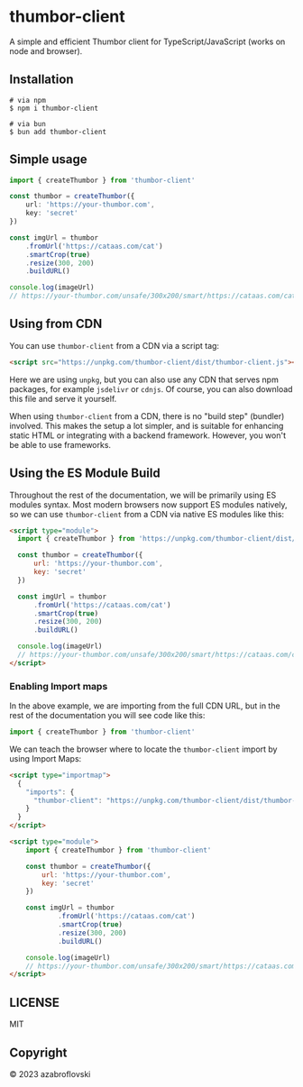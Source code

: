 # thumbor-client

A simple and efficient Thumbor client for TypeScript/JavaScript (works on node and browser).


## Installation

```
# via npm
$ npm i thumbor-client

# via bun
$ bun add thumbor-client
```

## Simple usage

```typescript
import { createThumbor } from 'thumbor-client'

const thumbor = createThumbor({
    url: 'https://your-thumbor.com',
    key: 'secret'
})

const imgUrl = thumbor
    .fromUrl('https://cataas.com/cat')
    .smartCrop(true)
    .resize(300, 200)
    .buildURL()

console.log(imageUrl) 
// https://your-thumbor.com/unsafe/300x200/smart/https://cataas.com/cat
```

## Using from CDN
You can use `thumbor-client` from a CDN via a script tag:

```html
<script src="https://unpkg.com/thumbor-client/dist/thumbor-client.js"></script>
```

Here we are using `unpkg`, but you can also use any CDN that serves npm packages, for example `jsdelivr` or `cdnjs`.
Of course, you can also download this file and serve it yourself.

When using `thumbor-client` from a CDN, there is no "build step" (bundler) involved. This makes the setup a lot simpler,
and is suitable for enhancing static HTML or integrating with a backend framework. However, you won't be able to use frameworks.

## Using the ES Module Build
Throughout the rest of the documentation, we will be primarily using ES modules syntax. 
Most modern browsers now support ES modules natively, so we can use `thumbor-client` from a CDN via native ES modules like this:

```html
<script type="module">
  import { createThumbor } from 'https://unpkg.com/thumbor-client/dist/thumbor-client.js'

  const thumbor = createThumbor({
      url: 'https://your-thumbor.com',
      key: 'secret'
  })

  const imgUrl = thumbor
      .fromUrl('https://cataas.com/cat')
      .smartCrop(true)
      .resize(300, 200)
      .buildURL()

  console.log(imageUrl)
  // https://your-thumbor.com/unsafe/300x200/smart/https://cataas.com/cat
</script>
```

### Enabling Import maps
In the above example, we are importing from the full CDN URL, but in the rest of the documentation you will see code like this:

```js
import { createThumbor } from 'thumbor-client'
```

We can teach the browser where to locate the `thumbor-client` import by using Import Maps:

```html
<script type="importmap">
  {
    "imports": {
      "thumbor-client": "https://unpkg.com/thumbor-client/dist/thumbor-client.js"
    }
  }
</script>

<script type="module">
    import { createThumbor } from 'thumbor-client'

    const thumbor = createThumbor({
        url: 'https://your-thumbor.com',
        key: 'secret'
    })

    const imgUrl = thumbor
            .fromUrl('https://cataas.com/cat')
            .smartCrop(true)
            .resize(300, 200)
            .buildURL()

    console.log(imageUrl)
    // https://your-thumbor.com/unsafe/300x200/smart/https://cataas.com/cat
</script>
```

## LICENSE

MIT

## Copyright
&copy; 2023 azabroflovski
